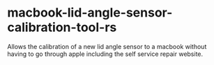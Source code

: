 # macbook-lid-angle-sensor-calibration-tool-rs

Allows the calibration of a new lid angle sensor to a macbook without having to go through apple including the self service repair website.
